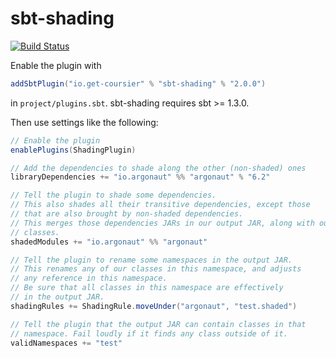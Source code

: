 # sbt-shading


[![Build Status](https://travis-ci.org/coursier/sbt-shading.svg?branch=master)](https://travis-ci.org/coursier/sbt-shading)

Enable the plugin with
```scala
addSbtPlugin("io.get-coursier" % "sbt-shading" % "2.0.0")
```
in `project/plugins.sbt`. sbt-shading requires sbt >= 1.3.0.

Then use settings like the following:
```scala
// Enable the plugin
enablePlugins(ShadingPlugin)

// Add the dependencies to shade along the other (non-shaded) ones
libraryDependencies += "io.argonaut" %% "argonaut" % "6.2"

// Tell the plugin to shade some dependencies.
// This also shades all their transitive dependencies, except those
// that are also brought by non-shaded dependencies.
// This merges those dependencies JARs in our output JAR, along with our
// classes.
shadedModules += "io.argonaut" %% "argonaut"

// Tell the plugin to rename some namespaces in the output JAR.
// This renames any of our classes in this namespace, and adjusts
// any reference in this namespace.
// Be sure that all classes in this namespace are effectively
// in the output JAR.
shadingRules += ShadingRule.moveUnder("argonaut", "test.shaded")

// Tell the plugin that the output JAR can contain classes in that
// namespace. Fail loudly if it finds any class outside of it.
validNamespaces += "test"
```

